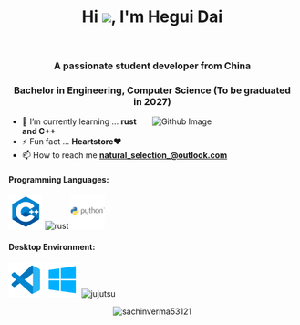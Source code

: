 <h1 align="center">Hi <img src="https://raw.githubusercontent.com/iampavangandhi/iampavangandhi/master/gifs/Hi.gif" width="30px">, I'm Hegui Dai</h1>
<br/>

<h3 align="center">A passionate student developer from China</h3>
<h3 align="center">Bachelor in Engineering, Computer Science (To be graduated in 2027)</h3>

<img width="50%" align="right" alt="Github Image" src="https://raw.githubusercontent.com/onimur/.github/master/.resources/git-header.svg" />

- 🌱 I’m currently learning ... **rust and C++**
- ⚡ Fun fact ... **Heartstore**❤
- 📫 How to reach me **natural_selection_@outlook.com**
<h4>Programming Languages: </h4>
<p align="left">
 <img style="margin: auto;" src="https://raw.githubusercontent.com/sachinverma53121/sachinverma53121/master/icons/cpp.png" alt=cplusplus width="60" height="60"/>
 <img style="margin: auto;" src="https://img2023.cnblogs.com/blog/3292968/202505/3292968-20250515083905484-2054252817.png" alt=rust width="60" height="60"/>
 <img style="margin: auto;" src="https://raw.githubusercontent.com/sachinverma53121/sachinverma53121/master/icons/python.png" alt=python width="60" height="60"/>
</p>

<h4>Desktop Environment: </h4>
<p align="left">

  <img style="margin: auto;" src="https://raw.githubusercontent.com/sachinverma53121/sachinverma53121/master/icons/vsc.png" alt=vs width="60" height="60"/>
  <img style="margin: auto;" src="https://raw.githubusercontent.com/sachinverma53121/sachinverma53121/master/icons/win10.png" alt=windows10 width="60" height="60"/>
  <img style="margin: auto;" src="https://img2023.cnblogs.com/blog/3292968/202505/3292968-20250515084111916-1835883071.png" alt=jujutsu width="60" height="60"/>
</p>

<p align="center">
	<img style="margin: auto;" src=https://github-readme-stats.vercel.app/api?username=Natural-selection1&show_icons=true alt=sachinverma53121 />
</p>

<!--START_SECTION:waka-->
<!--END_SECTION:waka-->
